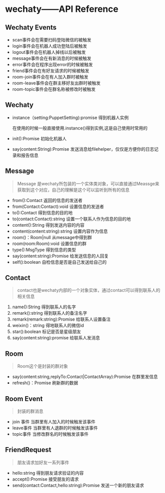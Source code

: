# wechaty——API Reference #

## Wechaty Events   
  
* scan事件会在需要扫码登陆微信的被触发  
* login事件会在机器人成功登陆后被触发  
* logout事件会在机器人掉线以后被触发  
* message事件会在有新消息的时候被触发  
* error事件会在程序出现error的时候被触发  
* friend事件会在有好友请求的时候被触发  
* room-join事件会在有人加入群时被触发  
* room-leave事件会在群主移好友出群时被触发  
* room-topic事件会在群名称被修改时被触发

## Wechaty ##
* instance（setting:PuppetSetting):promise<Wechaty> 得到机器人实例
	
	在使用的时候一般直接使用.instance()得到实例,这是自己使用时常用的 
  
* init():Promise<void> 初始化机器人  
* say(content:String):Promise<void> 发送消息给filehelper，仅仅是方便你的日志记录和报告信息  

## Message ##

> Message 是wechaty所包装的一个实体类对象，可以直接通过Meassge来获取到这个对应，自己的理解是这个可以监听到所有的信息  

* from():Contact 返回的信息的发送者  
* from(Contact:Contact):void 设置信息的发送者  
* to():Contact 得到信息的目的地  
* to(contact:Contact):string 设置一个联系人作为信息的目的地  
* content():String 得到发送内容的内容  
* content(content:string):string 设置内容作为信息  
* room()：Room|null 从message中得到群  
* room(room:Room):void 设置信息的群  
* type():MsgType 得到信息的类型   
* say(content:string):Promise 给发送信息的人回复  
* self():boolean 自检信息是否是自己发送给自己的  

## Contact ##
> contact也是wechaty内部的一个对象实体，通过contact可以得到联系人的相关信息

1. name():String 得到联系人的名字  
2. remark():string  得到联系人的备注名字  
3. remark(remark:string):Promise 给联系人设置备注  
4. weixin()：string 得地联系人的微信id  
5. star():boolean 标记是否是星级朋友  
6. say(content:string):promise 给联系人发消息

## Room ##
> Room这个是封装的群对象

* say(content:string,replyTo:Contact|ContactArray):Promise 在群里发信息  
* refresh()：Promise 刷新群的数据

## Room Event ##
> 封装的群消息

* join 事件 当群里有人加入的时候触发该事件  
* leave事件 当群里有人退群的时候触发该事件  
* topic事件 当修改群名的时候触发该事件  

## FriendRequest ##
> 朋友请求加好友一系列事件

* hello:string 得到朋友请求验证的内容  
* accept():Promise 接受朋友的请求  
* send(contact:Contact,hello:string):Promise 发送一个新的朋友请求

